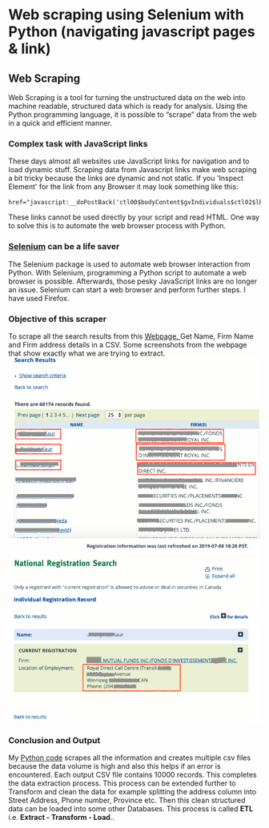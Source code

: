 # Web scraping using Selenium with Python (navigating javascript pages & link)

## Web Scraping
Web Scraping is a tool for turning the unstructured data on the web into machine readable, structured data which is ready for analysis.
Using the Python programming language, it is possible to “scrape” data from the web in a quick and efficient manner.

### Complex task with JavaScript links
These days almost all websites use JavaScript links for navigation and to load dynamic stuff. Scraping data from Javascript links make web scraping a bit tricky because the links are dynamic and not static. If you 'Inspect Element' for the link from any Browser it may look something like this:
```
href="javascript:__doPostBack('ctl00$bodyContent$gvIndividuals$ctl02$lbtnIndDetail','')"
```
These links cannot be used directly by your script and read HTML. One way to solve this is to automate the web browser process with Python.

###  <a href='https://pypi.python.org/pypi/selenium'> Selenium</a> can be a life saver
The Selenium package is used to automate web browser interaction from Python. With Selenium, programming a Python script to automate a web browser is possible. Afterwards, those pesky JavaScript links are no longer an issue. Selenium can start a web browser and perform further steps. I have used Firefox.

### Objective of this scraper
To scrape all the search results from this <a href="https://www.securities-administrators.ca/nrs/nrsIndvSearchResults.aspx?mode=AS&type=I&indv=&firm=&juri=ON&ctgy=1&history=0"> Webpage. </a>
Get Name, Firm Name and Firm address details in a CSV. Some screenshots from the webpage that show exactly what we are trying to extract.
![](/img/CSA_1.png) ![](img/CSA_2.png)

### Conclusion and Output
My [Python code](/webscrap_CSA.md) scrapes all the information and creates multiple csv files because the data volume is high and also this helps if an error is encountered. Each output CSV file contains 10000 records.
This completes the data extraction process. This process can be extended further to Transform and clean the data for example splitting the address column into Street Address, Phone number, Province etc. Then this clean structured data can be loaded into some other Databases. This process is called <strong>ETL</strong> i.e. <strong> Extract - Transform - Load</strong>..

